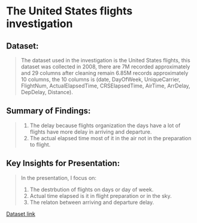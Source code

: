 # The United States flights investigation


## Dataset:

> The dataset used in the investigation is the United States flights, this dataset was collected in 2008, there are 7M recorded approximately and 29 columns after cleaning remain  6.85M records approximately 10 columns, the 10 columns is (date, DayOfWeek, UniqueCarrier, FlightNum, ActualElapsedTime, CRSElapsedTime, AirTime, ArrDelay, DepDelay, Distance).


## Summary of Findings:

> 1. The delay because flights organization the days have a lot of flights have more delay in arriving and departure.
> 2. The actual elapsed time most of it in the air not in the preparation to flight.

## Key Insights for Presentation:

> In the presentation, I focus on:
> 1. The destrbution of flights on days or day of week.
> 2. Actual time elapsed is it in flight preparation or in the sky.
> 3. The relaton between arriving and departure delay.

[Dataset link](https://drive.google.com/file/d/1jjB4R0OBEtadSMIx1FV6R_VC6eP7l2ht/view?usp=sharing)
